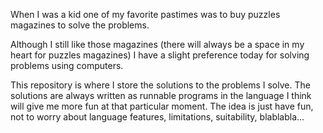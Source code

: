When I was a kid one of my favorite pastimes was to buy puzzles magazines to solve the problems.

Although I still like those magazines (there will always be a space in my heart for puzzles magazines) I have a slight preference today for solving problems using computers. 

This repository is where I store the solutions to the problems I solve. The solutions are always written as runnable programs in the language I think will give me more fun at that particular moment. The idea is just have fun, not to worry about language features, limitations, suitability, blablabla...
